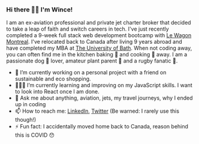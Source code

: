 ### Hi there 👋🏻 I'm Wince!

I am an ex-aviation professional and private jet charter broker that decided to take a leap of faith and switch careers in tech. I've just recently completed a 9-week full stack web development bootcamp with [Le Wagon Montreal](https://www.lewagon.com/montreal). I've  relocated back to Canada after living 9 years abroad and have completed my MBA at [The University of Bath](https://mba.bath.ac.uk/). When not coding away, you can often find me in the kitchen baking 🥖 and cooking 🍳 away. I am a passionate dog 🐶 lover, amateur plant parent 🌿 and a rugby fanatic 🏉.

- 🔭 I’m currently working on a personal project with a friend on sustainable and eco shopping.
- 👩🏻‍💻 I’m currently learning and improving on my JavaScript skills. I want to look into React once I am done.
- 💬 Ask me about anything, aviation, jets, my travel journeys, why I ended up in coding
- 📫 How to reach me: [LinkedIn](www.linkedin.com/in/winceshum), [Twitter](https://twitter.com/wshum_) (Be warned: I rarely use this though!)
- ⚡️ Fun fact: I accidentally moved home back to Canada, reason behind this is COVID 😯

